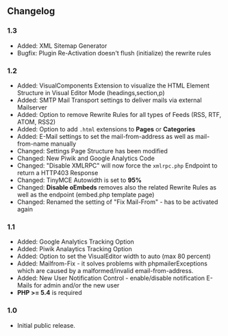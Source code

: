 ## Changelog ##

### 1.3 ###
* Added: XML Sitemap Generator
* Bugfix: Plugin Re-Activation doesn't flush (initialize) the rewrite rules

### 1.2 ###
* Added: VisualComponents Extension to visualize the HTML Element Structure in Visual Editor Mode (headings,section,p)
* Added: SMTP Mail Transport settings to deliver mails via external Mailserver
* Added: Option to remove Rewrite Rules for all types of Feeds (RSS, RTF, ATOM, RSS2)
* Added: Option to add `.html` extensions to **Pages** or **Categories**
* Added: E-Mail settings to set the mail-from-address as well as mail-from-name manually
* Changed: Settings Page Structure has been modified
* Changed: New Piwik and Google Analytics Code
* Changed: "Disable XMLRPC" will now force the `xmlrpc.php` Endpoint to return a HTTP403 Response
* Changed: TinyMCE Autowidth is set to **95%**
* Changed: **Disable oEmbeds** removes also the related Rewrite Rules as well as the endpoint (embed.php template page)
* Changed: Renamed the setting of "Fix Mail-From" - has to be activated again

### 1.1 ###
* Added: Google Analytics Tracking Option
* Added: Piwik Analaytics Tracking Option
* Added: Option to set the VisualEditor width to auto (max 80 percent)
* Added: Mailfrom-Fix - it solves problems with phpmailerExceptions which are caused by a malformed/invalid email-from-address.
* Added: New User Notification Control - enable/disable notification E-Mails for admin and/or the new user
* **PHP >= 5.4** is required

### 1.0 ###
* Initial public release.